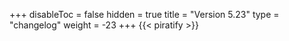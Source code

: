 +++
disableToc = false
hidden = true
title = "Version 5.23"
type = "changelog"
weight = -23
+++
{{< piratify >}}
